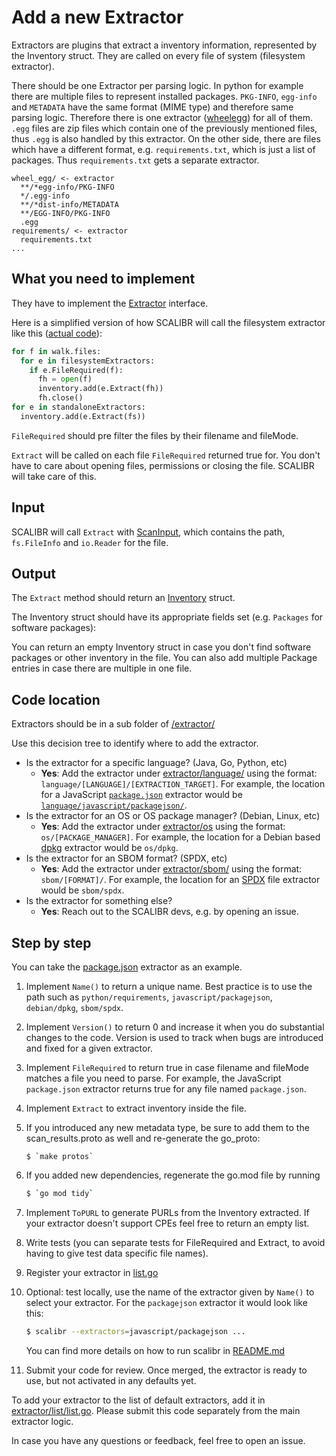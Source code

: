 # Add a new Extractor

Extractors are plugins that extract a inventory information, represented by the
Inventory struct. They are called on every file of system (filesystem
extractor).

There should be one Extractor per parsing logic. In python for example there are
multiple files to represent installed packages. `PKG-INFO`, `egg-info` and
`METADATA` have the same format (MIME type) and therefore same parsing logic.
Therefore there is one extractor
([wheelegg](/extractor/filesystem/language/python/wheelegg/wheelegg.go))
for all of them. `.egg` files are zip files which contain one of the previously
mentioned files, thus `.egg` is also handled by this extractor. On the other
side, there are files which have a different format, e.g. `requirements.txt`,
which is just a list of packages. Thus `requirements.txt` gets a separate
extractor.

```
wheel_egg/ <- extractor
  **/*egg-info/PKG-INFO
  */.egg-info
  **/*dist-info/METADATA
  **/EGG-INFO/PKG-INFO
  .egg
requirements/ <- extractor
  requirements.txt
...
```

## What you need to implement

They have to implement the
[Extractor](https://github.com/google/osv-scalibr/blob/28397d99/extractor/filesystem/extractor.go#L45)
interface.

<!--  See extractor/filesystem/filesystem.go symbol \bExtractor\b -->

<!--  See plugin/plugin.go symbol Plugin -->

Here is a simplified version of how SCALIBR will call the filesystem extractor
like this
([actual code](https://github.com/google/osv-scalibr/blob/28397d99/extractor/filesystem/extractor.go#L99)):

```py
for f in walk.files:
  for e in filesystemExtractors:
    if e.FileRequired(f):
      fh = open(f)
      inventory.add(e.Extract(fh))
      fh.close()
for e in standaloneExtractors:
  inventory.add(e.Extract(fs))
```

`FileRequired` should pre filter the files by their filename and fileMode.

`Extract` will be called on each file `FileRequired` returned true for. You
don't have to care about opening files, permissions or closing the file. SCALIBR
will take care of this.

## Input

SCALIBR will call `Extract` with
[ScanInput](https://github.com/google/osv-scalibr/blob/28397d99/extractor/filesystem/extractor.go#L55),
which contains the path, `fs.FileInfo` and `io.Reader` for the file.

<!--  See extractor/filesystem/filesystem.go symbol ScanInput -->

## Output

The `Extract` method should return an [Inventory](https://github.com/google/osv-scalibr/tree/main/inventory/inventory.go) struct.

<!--  See inventory/inventory.go symbol \bInventory\b -->

The Inventory struct should have its appropriate fields set (e.g. `Packages`
for software packages):

<!--  See extractor/extractor.go symbol \bPackage\b -->

You can return an empty Inventory struct in case you don't find software
packages or other inventory in the file. You can also add multiple Package
entries in case there are multiple in one file.

## Code location

Extractors should be in a sub folder of
[/extractor/](/extractor/)

Use this decision tree to identify where to add the extractor.

-   Is the extractor for a specific language? (Java, Go, Python, etc)
    -   **Yes**: Add the extractor under
        [extractor/language/](/extractor/filesystem/language/)
        using the format: `language/[LANGUAGE]/[EXTRACTION_TARGET]`. For
        example, the location for a JavaScript
        [`package.json`](https://docs.npmjs.com/cli/v9/configuring-npm/package-json)
        extractor would be
        [`language/javascript/packagejson/`](/extractor/filesystem/language/javascript/packagejson/).
-   Is the extractor for an OS or OS package manager? (Debian, Linux, etc)
    -   **Yes**: Add the extractor under
        [extractor/os](/extractor/filesystem/os)
        using the format: `os/[PACKAGE_MANAGER]`. For example, the location for
        a Debian based [dpkg](https://man7.org/linux/man-pages/man1/dpkg.1.html)
        extractor would be `os/dpkg`.
-   Is the extractor for an SBOM format? (SPDX, etc)
    -   **Yes**: Add the extractor under
        [extractor/sbom/](/extractor/filesystem/sbom/)
        using the format: `sbom/[FORMAT]/`. For example, the location for an
        [SPDX](https://spdx.dev/) file extractor would be `sbom/spdx`.
-   Is the extractor for something else?
    -   **Yes**: Reach out to the SCALIBR devs,
        e.g. by opening an issue.

## Step by step

You can take the [package.json](/extractor/filesystem/language/javascript/packagejson/packagejson.go)
extractor as an example.

1.  Implement `Name()` to return a unique name. Best practice is to use the path
    such as `python/requirements`, `javascript/packagejson`, `debian/dpkg`,
    `sbom/spdx`.
1.  Implement `Version()` to return 0 and increase it when you do substantial
    changes to the code. Version is used to track when bugs are introduced and
    fixed for a given extractor.
1.  Implement `FileRequired` to return true in case filename and fileMode
    matches a file you need to parse. For example, the JavaScript `package.json`
    extractor returns true for any file named `package.json`.
1.  Implement `Extract` to extract inventory inside the file.
1.  If you introduced any new metadata type, be sure to add them to the scan_results.proto
    as well and re-generate the go_proto:

    ```
    $ `make protos`
    ```

1.  If you added new dependencies, regenerate the go.mod file by running

    ```sh
    $ `go mod tidy`
    ```

1.  Implement `ToPURL` to generate PURLs from the Inventory
    extracted. If your extractor doesn't support CPEs feel free to return an empty
    list.
1.  Write tests (you can separate tests for FileRequired and Extract, to avoid
    having to give test data specific file names).
1.  Register your extractor in
    [list.go](/extractor/filesystem/list/list.go)
1.  Optional: test locally, use the name of the extractor given by `Name()` to
    select your extractor. For the `packagejson` extractor it would look like
    this:

    ```sh
    $ scalibr --extractors=javascript/packagejson ...
    ```

    You can find more details on how to run scalibr in
    [README.md](/README.md#as-a-standalone-binary)

1.  Submit your code for review. Once merged, the extractor is ready to use, but
    not activated in any defaults yet.

To add your extractor to the list of default extractors, add it in
[extractor/list/list.go](/extractor/filesystem/list/list.go).
Please submit this code separately from the main extractor logic.

In case you have any questions or feedback, feel free to open an issue.
